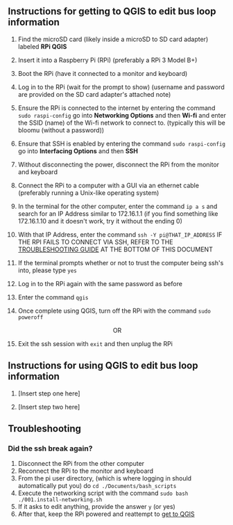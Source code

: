 ## Instructions for getting to QGIS to edit bus loop information

1. Find the microSD card (likely inside a microSD to SD card adapter) labeled **RPi QGIS**

2. Insert it into a Raspberry Pi (RPi) (preferably a RPi 3 Model B+)

3. Boot the RPi (have it connected to a monitor and keyboard)

4. Log in to the RPi (wait for the prompt to show) (username and password are provided on the SD card adapter's attached note)

5. Ensure the RPi is connected to the internet by entering the command `sudo raspi-config` go into **Networking Options** and then **Wi-fi** and enter the SSID (name) of the Wi-fi network to connect to. (typically this will be bloomu (without a password))

6. Ensure that SSH is enabled by entering the command `sudo raspi-config` go into **Interfacing Options** and then **SSH**

7. Without disconnecting the power, disconnect the RPi from the monitor and keyboard

8. Connect the RPi to a computer with a GUI via an ethernet cable (preferably running a Unix-like operating system)

9. In the terminal for the other computer, enter the command `ip a s` and search for an IP Address similar to 172.16.1.1 (if you find something like 172.16.1.10 and it doesn't work, try it without the ending 0)

10. With that IP Address, enter the command `ssh -Y pi@THAT_IP_ADDRESS`
IF THE RPI FAILS TO CONNECT VIA SSH, REFER TO THE [TROUBLESHOOTING GUIDE](#troubleshooting) AT THE BOTTOM OF THIS DOCUMENT

11. If the terminal prompts whether or not to trust the computer being ssh's into, please type `yes`

12. Log in to the RPi again with the same password as before

13. Enter the command `qgis`

14. Once complete using QGIS, turn off the RPi with the command `sudo poweroff`

<p align="center">OR</p>

15. Exit the ssh session with `exit` and then unplug the RPi

## Instructions for using QGIS to edit bus loop information

1. [Insert step one here]

2. [Insert step two here]

## Troubleshooting

### Did the ssh break again?
1. Disconnect the RPi from the other computer
2. Reconnect the RPi to the monitor and keyboard
3. From the pi user directory, (which is where logging in should automatically put you) do `cd ./Documents/bash_scripts`
4. Execute the networking script with the command `sudo bash ./001.install-networking.sh`
5. If it asks to edit anything, provide the answer `y` (or yes)
6. After that, keep the RPi powered and reattempt to [get to QGIS](#instructions-for-getting-to-qgis-to-edit-bus-loop-information)
